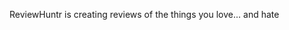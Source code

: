 <!-- ---
layout: page
title: About
permalink: /about/
jsonld: jsonld-id
excerpt: ReviewHuntr is creating reviews of the things you love... and hate
--- -->

ReviewHuntr is creating reviews of the things you love... and hate
